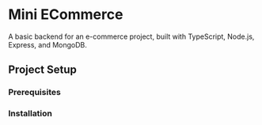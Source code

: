 # Mini ECommerce

A basic backend for an e-commerce project, built with TypeScript, Node.js, Express, and MongoDB.

## Project Setup

### Prerequisites

### Installation
